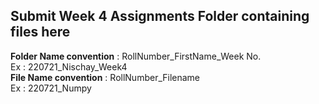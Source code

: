## Submit Week 4 Assignments Folder containing files here 
**Folder Name convention** : RollNumber_FirstName_Week No. <br>
Ex : 220721_Nischay_Week4 <br>
**File Name convention** : RollNumber_Filename <br>
Ex : 220721_Numpy
